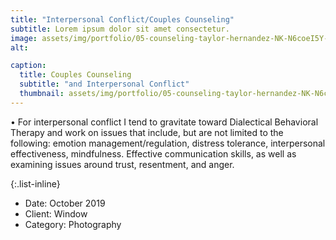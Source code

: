 ```yaml
---
title: "Interpersonal Conflict/Couples Counseling"
subtitle: Lorem ipsum dolor sit amet consectetur.
image: assets/img/portfolio/05-counseling-taylor-hernandez-NK-N6coeI5Y-unsplash.jpg
alt:

caption:
  title: Couples Counseling
  subtitle: "and Interpersonal Conflict"
  thumbnail: assets/img/portfolio/05-counseling-taylor-hernandez-NK-N6coeI5Y-unsplash-thumbnail.jpg
---
```

•	For interpersonal conflict I tend to gravitate toward Dialectical Behavioral Therapy and work on issues that include, but are not limited to the following: emotion management/regulation, distress tolerance, interpersonal effectiveness, mindfulness. Effective communication skills, as well as examining issues around trust, resentment, and anger.

{:.list-inline}
- Date: October 2019
- Client: Window
- Category: Photography
